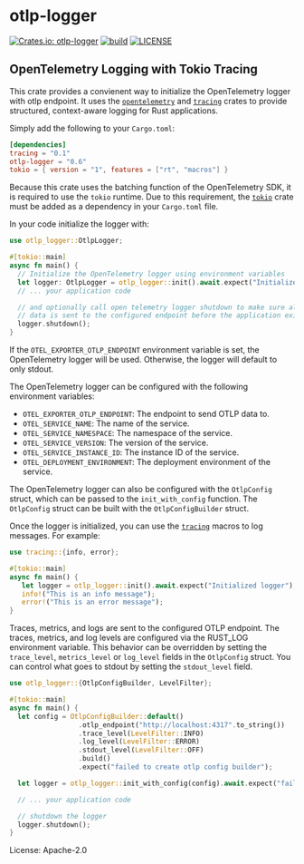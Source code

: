 # otlp-logger

[![Crates.io: otlp-logger](https://img.shields.io/crates/v/otlp-logger.svg)](https://crates.io/crates/otlp-logger)
[![build](https://github.com/fdeantoni/otlp-logger/actions/workflows/rust.yml/badge.svg)](https://github.com/fdeantoni/otlp-logger/actions/workflows/rust.yml)
[![LICENSE](https://img.shields.io/crates/l/otlp-logger)](./LICENSE)

## OpenTelemetry Logging with Tokio Tracing

This crate provides a convienent way to initialize the OpenTelemetry logger
with otlp endpoint. It uses the [`opentelemetry`] and [`tracing`]
crates to provide structured, context-aware logging for Rust applications.

Simply add the following to your `Cargo.toml`:

```toml
[dependencies]
tracing = "0.1"
otlp-logger = "0.6"
tokio = { version = "1", features = ["rt", "macros"] }
```

Because this crate uses the batching function of the OpenTelemetry SDK, it is
required to use the `tokio` runtime. Due to this requirement, the [`tokio`] crate
must be added as a dependency in your `Cargo.toml` file.

In your code initialize the logger with:

```rust
use otlp_logger::OtlpLogger;

#[tokio::main]
async fn main() {
  // Initialize the OpenTelemetry logger using environment variables
  let logger: OtlpLogger = otlp_logger::init().await.expect("Initialized logger");
  // ... your application code

  // and optionally call open telemetry logger shutdown to make sure all the
  // data is sent to the configured endpoint before the application exits
  logger.shutdown();
}
```

If the `OTEL_EXPORTER_OTLP_ENDPOINT` environment variable is set, the
OpenTelemetry logger will be used. Otherwise, the logger will default to
only stdout.

The OpenTelemetry logger can be configured with the following environment
variables:

- `OTEL_EXPORTER_OTLP_ENDPOINT`: The endpoint to send OTLP data to.
- `OTEL_SERVICE_NAME`: The name of the service.
- `OTEL_SERVICE_NAMESPACE`: The namespace of the service.
- `OTEL_SERVICE_VERSION`: The version of the service.
- `OTEL_SERVICE_INSTANCE_ID`: The instance ID of the service.
- `OTEL_DEPLOYMENT_ENVIRONMENT`: The deployment environment of the service.

The OpenTelemetry logger can also be configured with the `OtlpConfig` struct, which
can be passed to the `init_with_config` function. The `OtlpConfig` struct can be built
with the `OtlpConfigBuilder` struct.

Once the logger is initialized, you can use the [`tracing`] macros to log
messages. For example:

```rust
use tracing::{info, error};

#[tokio::main]
async fn main() {
   let logger = otlp_logger::init().await.expect("Initialized logger");
   info!("This is an info message");
   error!("This is an error message");
}
```

Traces, metrics, and logs are sent to the configured OTLP endpoint. The traces,
metrics, and log levels are configured via the RUST_LOG environment variable.
This behavior can be overridden by setting the `trace_level`, `metrics_level` or
`log_level` fields in the `OtlpConfig` struct. You can control what
goes to stdout by setting the `stdout_level` field.

```rust
use otlp_logger::{OtlpConfigBuilder, LevelFilter};

#[tokio::main]
async fn main() {
  let config = OtlpConfigBuilder::default()
                 .otlp_endpoint("http://localhost:4317".to_string())
                 .trace_level(LevelFilter::INFO)
                 .log_level(LevelFilter::ERROR)
                 .stdout_level(LevelFilter::OFF)
                 .build()
                 .expect("failed to create otlp config builder");

  let logger = otlp_logger::init_with_config(config).await.expect("failed to initialize logger");

  // ... your application code

  // shutdown the logger
  logger.shutdown();
}
```

[`tokio`]: https://crates.io/crates/tokio
[`tracing`]: https://crates.io/crates/tracing
[`opentelemetry`]: https://crates.io/crates/opentelemetry

License: Apache-2.0
